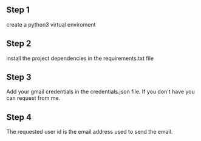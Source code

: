 ## Step 1
create a python3 virtual enviroment

## Step 2
install the project dependencies in the requirements.txt file

## Step 3
Add your gmail credentials in the credentials.json file. If you don't have you can request from me.

## Step 4
The requested user id is the email address used to send the email.